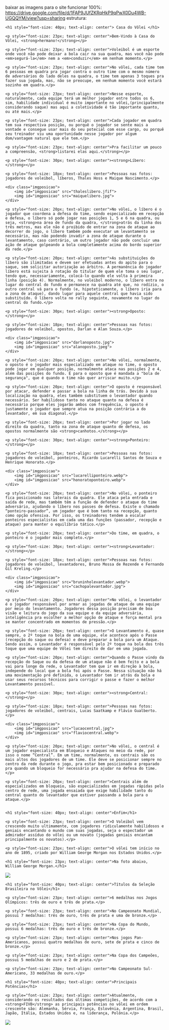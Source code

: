 baixar as imagens para o site funcionar 100%: https://drive.google.com/file/d/1FAP9JUfZKRqHkP9qPwX0Du4WB-UGQQYM/view?usp=sharing
 estrutura:

<!DOCTYPE html>
<html lang="pt-br">
<head>
    <meta charset="UTF-8">
    <title>Casa do Volei</title>
    <link rel="stylesheet" href="style.css">
</head>

<body>

    <h1 style="font-size: 40px; text-align: center"> Casa do Vôlei </h1>

    <p style="font-size: 23px; text-align: center">Bem-Vindo à Casa do Vôlei, <strong>hermano!</strong></p>

    <p style="font-size: 23px; text-align: center">Voleibol é um esporte onde você não pode deixar a bola cair na sua quadra, mas você não pode <em>segurá-la</em> nem a <em>conduzir</em> em nenhum momento.</p>

    <p style="font-size: 23px; text-align: center">No vôlei, cada time tem 6 pessoas em quadra pra jogar contra o outro time com o mesmo número de adversários do lado deles na quadra, o time tem apenas 3 toques pra fazer sua jogada, mas, não se preocupe, em nenhum momento você estará sozinho em quadra.</p>

    <p style="font-size: 23px; text-align: center">Nesse esporte, naturalmente, cada equipe terá um melhor jogador entre todos os 6, sim, habilidade individual é muito importante no vôlei,(principalmente considerando saque) mas aqui a coletividade é tão importante quanto, ou até mais.</p>

    <p style="font-size: 23px; text-align: center">Cada jogador em quadra tem sua respectiva posição, ou porquê o jogador se sente mais a vontade e consegue usar mais do seu potecial com esse cargo, ou porquê seu treinador viu uma oportunidade nesse jogador por algum dom/vantagem natural que ele tem.</p>

    <p style="font-size: 23px; text-align: center">Pra facilitar um pouco a compreensão, <strong>listarei elas aqui.</strong></p>

    <p style="font-size: 30px; text-align: center"><strong>Líbero:</strong></p>

    <p style="font-size: 18px; text-align: center">Pessoas nas fotos: jogadores de voleibol, líberos, Thales Hoss e Maique Nascimento.</p>

    <div class="imgposicao">
        <img id="imgposicao" src="thaleslibero.jfif">
        <img id="imgposicao" src="maiquelibero.jpg">
    </div>

    <p style="font-size: 20px; text-align: center">No vôlei, o líbero é o jogador que coordena a defesa do time, sendo especializado em recepção e defesa, o líbero só pode jogar nas posições 1, 5 e 6 na quadra, ou seja, <strong>na área de fundo da quadra, </strong>atrás da linha dos três metros, mas ele não é proibido de entrar na zona de ataque ao decorrer do jogo, o líbero também pode executar um levantamento se necessário, mas não podendo invadir a zona de ataque durante o levantamento, caso contrário, um outro jogador não pode concluir uma ação de ataque golpeando a bola completamente acima do bordo superior da rede.</p>

    <p style="font-size: 20px; text-align: center">As substituições do líbero são ilimitadas e devem ser efetuadas antes do apito para o saque, sem solicitar autorização ao árbitro. A permanência do jogador líbero está sujeita à rotação do titular de quem ele toma o seu lugar, tendo que, necessariamente, colocá-lo quando ele volta à primeira linha (posição 4). Normalmente, no voleibol moderno, o líbero entra no lugar do central do fundo e permanece na quadra até que, no rodízio, o outro central vá para o fundo (e, hipoteticamente, o líbero iria para a zona de ataque), dando lugar para aquele central que havia sido substituído. O líbero volta no rally seguinte, novamente no lugar do central do fundo.</p>

    <p style="font-size: 30px; text-align: center"><strong>Oposto:</strong></p>

    <p style="font-size: 18px; text-align: center">Pessoas nas fotos: jogadores de voleibol, opostos, Darlan e Alan Souza.</p>

    <div class="imgposicao">
        <img id="imgposicao" src="darlanoposto.jpg">
        <img id="imgposicao" src="alanoposto.jpeg">
    </div>

    <p style="font-size: 20px; text-align: center">No vôlei, normalmente, o oposto é o jogador mais especializado em ataque no time, o oposto pode jogar em qualquer posição, normalmente ataca nas posições 2 e 4, além das posições do fundo. É para o oposto que é mandada a "bola de segurança", que é quando o time não quer arriscar muito.</p>

    <p style="font-size: 20px; text-align: center">O oposto é responsável por atacar, defender e passar a bola na linha de trás. Devido à sua localização na quadra, eles também substituem o levantador quando necessário. Ser habilidoso tanto no ataque quanto na defesa é necessário porque eles jogarão ambos com frequência, o oposto é justamente o jogador que sempre atua na posição contrária a do levantador, em sua diagonal.</p>

    <p style="font-size: 20px; text-align: center">Por jogar no lado direito da quadra, tanto na zona de ataque quanto de defesa, os opostos normalmente são <strong>canhotos.</strong></p>

    <p style="font-size: 30px; text-align: center"><strong>Ponteiro:</strong></p>

    <p style="font-size: 18px; text-align: center">Pessoas nas fotos: jogadores de voleibol, ponteiros, Ricardo Lucarelli Santos de Souza e Henrique Honorato.</p>

    <div class="imgposicao">
        <img id="imgposicao" src="lucarelliponteiro.webp">
        <img id="imgposicao" src="honoratoponteiro.webp">
    </div>

    <p style="font-size: 20px; text-align: center">No vôlei, o ponteiro fica posicionado nas laterais da quadra. Ele ataca pela entrada e saída de rede, mas também têm a função de defender o ataque do time adversário, ajudando o líbero nos passes de defesa. Existe o chamado “ponteiro-passador”, um jogador que é bom tanto na recepção, quanto como opção ofensiva. Por isso, os treinadores tendem a escalar ponteiros especialistas em cada uma das funções (passador, recepção e ataque) para manter o equilíbrio tático.</p>

    <p style="font-size: 20px; text-align: center">Do time, em quadra, o ponteiro é o jogador mais completo.</p>

    <p style="font-size: 30px; text-align: center"><strong>Levantador:</strong></p>

    <p style="font-size: 18px; text-align: center">Pessoas nas fotos: jogadores de voleibol, levantadores, Bruno Mossa de Rezende e Fernando Gil Kreling.</p>

    <div class="imgposicao">
        <img id="imgposicao" src="bruninholevantador.webp">
        <img id="imgposicao" src="cachopalevantador.jpg">
    </div>

    <p style="font-size: 20px; text-align: center">No vôlei, o levantador é o jogador responsável por armar as jogadas de ataque de uma equipe por meio do levantamento. Jogadores dessa posição precisam de boa visão e leitura do jogo da sua equipe e da equipe adversária, inteligência pra escolher a melhor opção de ataque e força mental pra se manter concentrado em momentos de pressão.</p>

    <p style="font-size: 20px; text-align: center">O Levantamento é, quase sempre, o 2º toque na bola de uma equipe, ele acontece após o Passe (recepção do saque ou defesa) e deve preparar a bola para um Ataque. Sendo assim, o Levantador é responsável pelo 2º toque na bola dos três toque que uma equipe de Vôlei tem direito de dar em uma jogada.

    <p style="font-size: 20px; text-align: center">Quando o Passe vindo da recepção do Saque ou da defesa de um ataque não é bem feito e a bola vai para longe da rede, o Levantador tem que ir em direção à bola, independe do local que a bola foi após o Passe. Nessa situação não há uma movimentação pré definida, o Levantador tem ir atrás da bola e usar seus recursos técnicos para corrigir o passe e fazer o melhor Levantamento possível.

    <p style="font-size: 30px; text-align: center"><strong>Central:</strong></p>

    <p style="font-size: 18px; text-align: center">Pessoas nas fotos: jogadores de voleibol, centrais, Lucas Saatkamp e Flávio Gualberto.</p>
    
    <div class="imgposicao">
        <img id="imgposicao" src="lucaocentral.jpg">
        <img id="imgposicao" src="flaviocentral.webp">
    </div>

    <p style="font-size: 20px; text-align: center">No vôlei, o central é um jogador especialista em Bloqueio e Ataques no meio da rede, por isso o nome “Central”. Em um time, normalmente, os centrais são os mais altos dos jogadores de um time. Ele deve se posicionar sempre no centro da rede durante o jogo, pra estar bem posicionado e preparado pra quando um bloqueio for necessário pra ajudar na defesa do time.</p>

    <p style="font-size: 20px; text-align: center">Centrais além de especializados em bloqueio, são especializados em jogadas rápidas pelo centro de rede, uma jogada ensaiada que exige habilidade tanto do central quanto do levantador que estiver passando a bola para o ataque.</p>


    <h1 style="font-size: 40px; text-align: center">Enfim</h1>

    <p style="font-size: 23px; text-align: center">O Voleibol vem crescendo muito ultimamente, com jogadores ridiculamente habilidosos e geniais encantando o mundo com suas jogadas, seja o espectador um admirador assíduo do vôlei ou um novato (jogadas geniais encantam principalmente os novatos).</p>

    <p style="font-size: 23px; text-align: center">O vôlei tem início no ano de 1895, criado por William George Morgan nos Estados Unidos.</p>

    <h1 style="font-size: 23px; text-align: center">Na foto abaixo, William George Morgan.</h1>

<div class="imgposicao">
    <img id="wgm" src="wgm.jpg">
</div>    

    <h1 style="font-size: 40px; text-align: center">Títulos da Seleção Brasileira no Vôlei</h1>

    <p style="font-size: 23px; text-align: center">6 medalhas nos Jogos Olímpicos: três de ouro e três de prata.</p>

    <p style="font-size: 23px; text-align: center">No Campeonato Mundial, possui 7 medalhas: três de ouro, três de prata e uma de bronze.</p>

    <p style="font-size: 23px; text-align: center">Na Copa do Mundo, possui 6 medalhas: três de ouro e três de bronze.</p>

    <p style="font-size: 23px; text-align: center">Nos jogos Pan-Americanos, possui quatro medalhas de ouro, sete de prata e cinco de bronze.</p>

    <p style="font-size: 23px; text-align: center">Na Copa dos Campeões, possui 5 medalhas de ouro e 2 de prata.</p>

    <p style="font-size: 23px; text-align: center">No Campeonato Sul-Americano, 33 medalhas de ouro.</p>

    <h1 style="font-size: 40px; text-align: center">Principais Potências</h1>

    <p style="font-size: 23px; text-align: center">Atualmente, considerando os resultados das últimas competições, de acordo com a <strong>FIVB</strong> as principais potências no vôlei em ordem crescente são: Alemanha, Sérvia, França, Eslovênia, Argentina, Brasil, Japão, Itália, Estados Unidos e, na liderança, Polônia.</p>

<div class="imgposicao">
    <img id="podio" src="podio.png">
</div>
</body>
